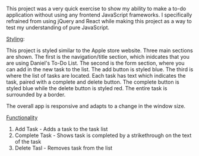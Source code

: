 This project was a very quick exercise to show my ability to make a to-do application without using any frontend JavaScript frameworks. I specifically refrained from using jQuery and React while making this project as a way to test my understanding of pure JavaScript.

<u>Styling</u>:

This project is styled similar to the Apple store website.
Three main sections are shown. The first is the navigation/title section, which inidcates that you are using Daniel's To-Do List. The second is the form section, where you can add in the new task to the list. The add button is styled blue. The third is where the list of tasks are located. Each task has text which indicates the task, paired with a complete and delete button. The complete button is styled blue while the delete button is styled red. The entire task is surrounded by a border.

The overall app is responsive and adapts to a change in the window size.

<u>Functionality</u>

1. Add Task - Adds a task to the task list
2. Complete Task - Shows task is completed by a strikethrough on the text of the task
3. Delete Tasl - Removes task from the list

